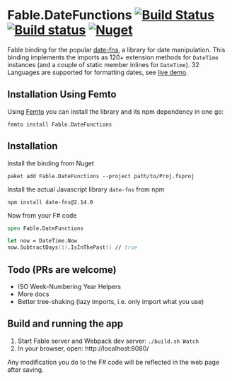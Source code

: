 # Fable.DateFunctions [![Build Status](https://travis-ci.org/Zaid-Ajaj/Fable.DateFunctions.svg?branch=master)](https://travis-ci.org/Zaid-Ajaj/Fable.DateFunctions) [![Build status](https://ci.appveyor.com/api/projects/status/od92jraqhec4vbj5?svg=true)](https://ci.appveyor.com/project/Zaid-Ajaj/fable-datefunctions) [![Nuget](https://img.shields.io/nuget/v/Fable.DateFunctions.svg?maxAge=0&colorB=brightgreen)](https://www.nuget.org/packages/Fable.DateFunctions)

Fable binding for the popular [date-fns](https://date-fns.org/), a library for date manipulation. This binding implements the imports as 120+ extension methods for `DateTime` instances (and a couple of static member inlines for `DateTime`). 32 Languages are supported for formatting dates, see [live demo](https://zaid-ajaj.github.io/Fable.DateFunctions/).

## Installation Using Femto
Using [Femto](https://github.com/Zaid-Ajaj/Femto) you can install the library and its npm dependency in one go:
```
femto install Fable.DateFunctions
```

## Installation
Install the binding from Nuget
```
paket add Fable.DateFunctions --project path/to/Proj.fsproj
```
Install the actual Javascript library `date-fns` from npm
```
npm install date-fns@2.14.0
```
Now from your F# code
```fs
open Fable.DateFunctions

let now = DateTime.Now
now.SubtractDays(1).IsInThePast() // true
```

## Todo (PRs are welcome)
 - ISO Week-Numbering Year Helpers
 - More docs
 - Better tree-shaking (lazy imports, i.e. only import what you use)

## Build and running the app

1. Start Fable server and Webpack dev server: `./build.sh Watch`
2. In your browser, open: http://localhost:8080/

Any modification you do to the F# code will be reflected in the web page after
saving.